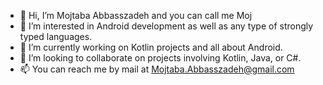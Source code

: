 - 👋 Hi, I’m Mojtaba Abbasszadeh and you can call me Moj
- 👀 I’m interested in Android development as well as any type of strongly typed languages.
- 🌱 I’m currently working on Kotlin projects and all about Android.
- 💞️ I’m looking to collaborate on projects involving Kotlin, Java, or C#. 
- 📫 You can reach me by mail at Mojtaba.Abbasszadeh@gmail.com

<!---
moj1987/moj1987 is a ✨ special ✨ repository because its `README.md` (this file) appears on your GitHub profile.
You can click the Preview link to take a look at your changes.
--->
